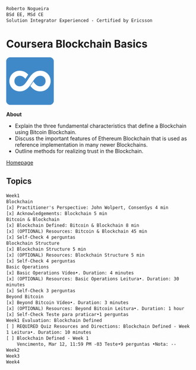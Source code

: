 ```
Roberto Nogueira  
BSd EE, MSd CE
Solution Integrator Experienced - Certified by Ericsson
```
# Coursera Blockchain Basics

![coursera image](images/coursera.png)

**About**

* Explain the three fundamental characteristics that define a Blockchain using Bitcoin Blockchain.
* Discuss the important features of Ethereum Blockchain that is used as reference implementation in many newer Blockchains.
* Outline methods for realizing trust in the Blockchain.

[Homepage](https://www.coursera.org/learn/blockchain-basics)

## Topics
```
Week1
Blockchain
[x] Practitioner's Perspective: John Wolpert, ConsenSys 4 min
[x] Acknowledgements: Blockchain 5 min
Bitcoin & Blockchain
[x] Blockchain Defined: Bitcoin & Blockchain 8 min
[x] (OPTIONAL) Resources: Bitcoin & Blockchain 45 min
[x] Self-Check 4 perguntas
Blockchain Structure
[x] Blockchain Structure 5 min
[x] (OPTIONAL) Resources: Blockchain Structure 5 min
[x] Self-Check 4 perguntas
Basic Operations
[x] Basic Operations Vídeo•. Duration: 4 minutes
[x] (OPTIONAL) Resources: Basic Operations Leitura•. Duration: 30 minutes
[x] Self-Check 3 perguntas
Beyond Bitcoin
[x] Beyond Bitcoin Vídeo•. Duration: 3 minutes
[x] (OPTIONAL) Resources: Beyond Bitcoin Leitura•. Duration: 1 hour
[x] Self-Check Teste para praticar•1 perguntas
Week1 Evaluation: Blockchain Defined
[ ] REQUIRED Quiz Resources and Directions: Blockchain Defined - Week 1 Leitura•. Duration: 10 minutes
[ ] Blockchain Defined - Week 1
    Vencimento, Mar 12, 11:59 PM -03 Teste•9 perguntas •Nota: --
Week2
Week3
Week4
```
